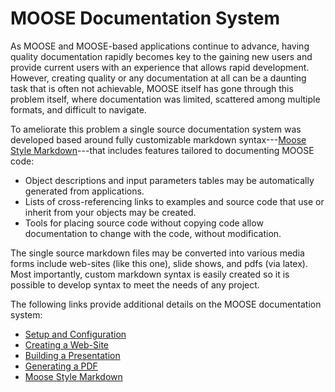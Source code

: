 # MOOSE Documentation System

As MOOSE and MOOSE-based applications continue to advance, having quality documentation rapidly
becomes key to the gaining new users and provide current users with an experience that allows rapid
development. However, creating quality or any documentation at all can be a daunting task that is
often not achievable, MOOSE itself has gone through this problem itself, where documentation was
limited, scattered among multiple formats, and difficult to navigate.

To ameliorate this problem a single source documentation system was developed based around fully
customizable markdown syntax---[Moose Style Markdown](moose_markdown/index.md)---that includes
features tailored to documenting MOOSE code:

* Object descriptions and input parameters tables may be automatically generated from applications.
* Lists of cross-referencing links to examples and source code that use or inherit from your objects may be created.
* Tools for placing source code without copying code allow documentation to change with the code, without modification.

The single source markdown files may be converted into various media forms include web-sites (like
this one), slide shows, and pdfs (via latex). Most importantly, custom markdown syntax is easily
created so it is possible to develop syntax to meet the needs of any project.

The following links provide additional details on the MOOSE documentation system:

* [Setup and Configuration](documentation/setup.md)
* [Creating a Web-Site](documentation/website.md)
* [Building a Presentation](documentation/presentation.md)
* [Generating a PDF](documentation/pdf.md)
* [Moose Style Markdown](documentation/moose_markdown/index.md)
